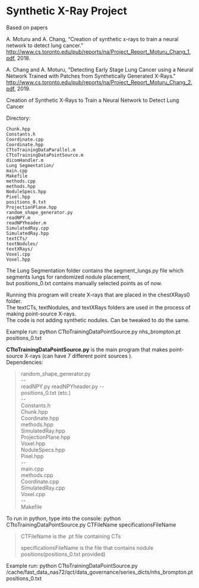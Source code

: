 # Synthetic X-Ray Project
Based on papers 

A. Moturu and A. Chang, “Creation of synthetic x-rays to train a neural network to detect lung cancer.” http://www.cs.toronto.edu/pub/reports/na/Project_Report_Moturu_Chang_1.pdf, 2018.

A. Chang and A. Moturu, "Detecting Early Stage Lung Cancer using a Neural Network Trained with Patches from Synthetically Generated X-Rays." http://www.cs.toronto.edu/pub/reports/na/Project_Report_Moturu_Chang_2.pdf, 2019. 

Creation of Synthetic X-Rays to Train a Neural Network to Detect Lung Cancer

Directory:  
>
	Chunk.hpp  
	Constants.h  
	Coordinate.cpp  
	Coordinate.hpp  
	CTtoTrainingDataParallel.m  
	CTtoTrainingDataPointSource.m  
	dicomHandler.m  
	Lung Segmentation/
	main.cpp  
	Makefile  
	methods.cpp  
	methods.hpp  
	NoduleSpecs.hpp  
	Pixel.hpp  
	positions_0.txt  
	ProjectionPlane.hpp  
	random_shape_generator.py  
	readNPY.m  
	readNPYheader.m  
	SimulatedRay.cpp  
	SimulatedRay.hpp  
	textCTs/  
	textNodules/  
	textXRays/  
	Voxel.cpp  
	Voxel.hpp  

The Lung Segmentation folder contains the segment_lungs.py file which segments lungs for randomized nodule placement,  
but positions_0.txt contains manually selected points as of now.  

Running this program will create X-rays that are placed in the chestXRays0 folder.  
The textCTs, textNodules, and textXRays folders are used in the process of making point-source X-rays.  
The code is not adding synthetic nodules. Can be tweaked to do the same. 
 
Example run:  python CTtoTrainingDataPointSource.py  nhs_brompton.pt  positions_0.txt

**CTtoTrainingDataPointSource.py** is the main program that makes point-source X-rays (can have 7 different point sources ).  
Dependencies:  
>	random_shape_generator.py  
	--  
	readNPY.py
	readNPYheader.py
	--  
	positions_0.txt (etc.)  
	--  
	Constants.h  
	Chunk.hpp  
	Coordinate.hpp  
	methods.hpp  
	SimulatedRay.hpp  
	ProjectionPlane.hpp  
	Voxel.hpp  
	NoduleSpecs.hpp  
	Pixel.hpp  
	--  
	main.cpp  
	methods.cpp  
	Coordinate.cpp  
	SimulatedRay.cpp  
	Voxel.cpp  
	--  
	Makefile

To run in python, type into the console:  python CTtoTrainingDataPointSource.py CTFileName specificationsFileName
>	CTFileName is the .pt file containing CTs
>
>	specificationsFileName is the file that contains nodule positions(positions_0.txt provided)  

Example run: python CTtoTrainingDataPointSource.py  /cache/fast_data_nas72/qct/data_governance/series_dicts/nhs_brompton.pt  positions_0.txt 
